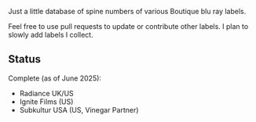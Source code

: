 Just a little database of spine numbers of various Boutique blu ray labels.

Feel free to use pull requests to update or contribute other labels. I plan to
slowly add labels I collect.


Status
------

Complete (as of June 2025):
  - Radiance UK/US
  - Ignite Films (US)
  - Subkultur USA (US, Vinegar Partner)

